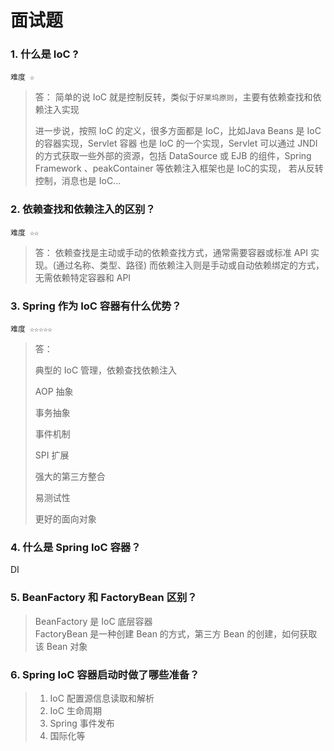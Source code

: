 # 面试题

### 1. 什么是 IoC ? 

`难度 ☆`

> 答： 简单的说 IoC 就是控制反转，类似于`好莱坞原则`，主要有依赖查找和依赖注入实现
>
> 进一步说，按照 IoC 的定义，很多方面都是 IoC，比如Java Beans 是 IoC 的容器实现，Servlet 容器
> 也是 IoC 的一个实现，Servlet 可以通过 JNDI 的方式获取一些外部的资源，包括 DataSource 或 EJB
> 的组件，Spring Framework 、peakContainer 等依赖注入框架也是 IoC的实现，
> 若从反转控制，消息也是 IoC...

### 2. 依赖查找和依赖注入的区别？

`难度 ☆☆`

> 答： 依赖查找是主动或手动的依赖查找方式，通常需要容器或标准 API 实现。(通过名称、类型、路径)
> 而依赖注入则是手动或自动依赖绑定的方式，无需依赖特定容器和 API  

### 3. Spring 作为 IoC 容器有什么优势？

`难度 ☆☆☆☆☆`

> 答：
> 
> 典型的 IoC 管理，依赖查找依赖注入
> 
> AOP 抽象
> 
> 事务抽象
> 
> 事件机制
> 
> SPI 扩展
> 
> 强大的第三方整合
> 
> 易测试性
> 
> 更好的面向对象

### 4. 什么是 Spring IoC 容器？

DI

### 5. BeanFactory 和 FactoryBean 区别？

> BeanFactory 是 IoC 底层容器  
> FactoryBean 是一种创建 Bean 的方式，第三方 Bean 的创建，如何获取该 Bean 对象

### 6. Spring IoC 容器启动时做了哪些准备？

> 1. IoC 配置源信息读取和解析  
> 2. IoC 生命周期  
> 3. Spring 事件发布  
> 4. 国际化等